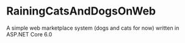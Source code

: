 # RainingCatsAndDogsOnWeb
A simple web marketplace system (dogs and cats for now) written in ASP.NET Core 6.0
